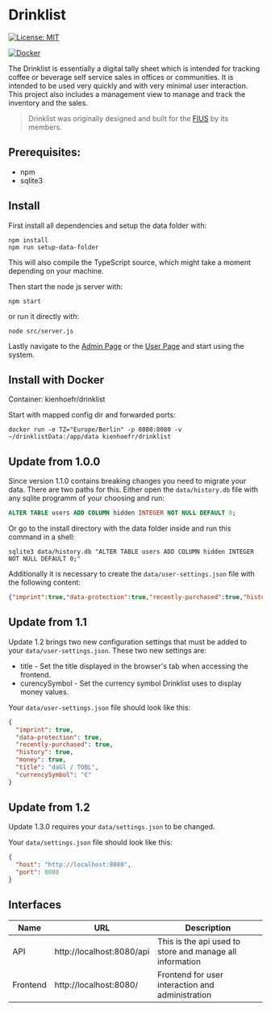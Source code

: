 # Drinklist
[![License: MIT](https://img.shields.io/badge/License-MIT-yellow.svg)](https://opensource.org/licenses/MIT)

[![Docker](http://dockeri.co/image/kienhoefr/drinklist)](https://hub.docker.com/r/kienhoefr/drinklist)


The Drinklist is essentially a digital tally sheet which is intended for tracking coffee or beverage self service sales in offices or communities. It is intended to be used very quickly and with very minimal user interaction. This project also includes a management view to manage and track the inventory and the sales.

> Drinklist was originally designed and built for the [FIUS](https://fius.informatik.uni-stuttgart.de) by its members.


## Prerequisites:

 *  npm
 *  sqlite3


## Install

First install all dependencies and setup the data folder with:
```shell
npm install
npm run setup-data-folder
```
This will also compile the TypeScript source, which might take a moment depending on your machine. 

Then start the node js server with:
```shell
npm start
```

or run it directly with:
```shell
node src/server.js
```

Lastly navigate to the [Admin Page](http://localhost:8080/admin) or the [User Page](http://localhost:8080) and start using the system.


## Install with Docker
Container: kienhoefr/drinklist

Start with mapped config dir and forwarded ports:
```shell
docker run -e TZ="Europe/Berlin" -p 8080:8080 -v ~/drinklistData:/app/data kienhoefr/drinklist
```


## Update from 1.0.0

Since version 1.1.0 contains breaking changes you need to migrate your data. There are two paths for this. Either open the `data/history.db` file with any sqlite programm of your choosing and run:
```SQL
ALTER TABLE users ADD COLUMN hidden INTEGER NOT NULL DEFAULT 0;
```

Or go to the install directory with the data folder inside and run this command in a shell:
```shell
sqlite3 data/history.db "ALTER TABLE users ADD COLUMN hidden INTEGER NOT NULL DEFAULT 0;"
```

Additionally it is necessary to create the `data/user-settings.json` file with the following content:
```json
{"imprint":true,"data-protection":true,"recently-purchased":true,"history":true,"money":true}
```

## Update from 1.1

Update 1.2 brings two new configuration settings that must be added to your `data/user-settings.json`.
These two new settings are:
* title - Set the title displayed in the browser's tab when accessing the frontend.
* curencySymbol - Set the currency symbol Drinklist uses to display money values.

Your `data/user-settings.json` file should look like this:
```json
{
  "imprint": true,
  "data-protection": true,
  "recently-purchased": true,
  "history": true,
  "money": true,
  "title": "daGl / TOBL",
  "currencySymbol": "€"
}
```

## Update from 1.2
Update 1.3.0 requires your `data/settings.json` to be changed.

Your `data/settings.json` file should look like this:

```json
{
  "host": "http://localhost:8080",
  "port": 8080
}
```


## Interfaces
| Name       | URL                       | Description                                                   |
|------------|---------------------------|---------------------------------------------------------------|
| API        | http://localhost:8080/api | This is the api used to store and manage all information      |
| Frontend   | http://localhost:8080/    | Frontend for user interaction and administration              |
